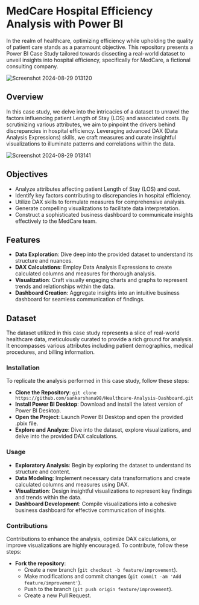 # MedCare Hospital Efficiency Analysis with Power BI

In the realm of healthcare, optimizing efficiency while upholding the quality of patient care stands as a paramount objective. This repository presents a Power BI Case Study tailored towards dissecting a real-world dataset to unveil insights into hospital efficiency, specifically for MedCare, a fictional consulting company.

![Screenshot 2024-08-29 013120](https://github.com/user-attachments/assets/a0d54e62-0007-4b21-b738-cbc1bc0151e5)

## Overview
In this case study, we delve into the intricacies of a dataset to unravel the factors influencing patient Length of Stay (LOS) and associated costs. By scrutinizing various attributes, we aim to pinpoint the drivers behind discrepancies in hospital efficiency. Leveraging advanced DAX (Data Analysis Expressions) skills, we craft measures and curate insightful visualizations to illuminate patterns and correlations within the data.

![Screenshot 2024-08-29 013141](https://github.com/user-attachments/assets/d42e3c76-60b0-4434-bbf9-78a982fb13c4)

## Objectives
- Analyze attributes affecting patient Length of Stay (LOS) and cost.
- Identify key factors contributing to discrepancies in hospital efficiency.
- Utilize DAX skills to formulate measures for comprehensive analysis.
- Generate compelling visualizations to facilitate data interpretation.
- Construct a sophisticated business dashboard to communicate insights effectively to the MedCare team.

## Features
- **Data Exploration**: Dive deep into the provided dataset to understand its structure and nuances.
- **DAX Calculations**: Employ Data Analysis Expressions to create calculated columns and measures for thorough analysis.
- **Visualization**: Craft visually engaging charts and graphs to represent trends and relationships within the data.
- **Dashboard Creation**: Aggregate insights into an intuitive business dashboard for seamless communication of findings.

## Dataset
The dataset utilized in this case study represents a slice of real-world healthcare data, meticulously curated to provide a rich ground for analysis. It encompasses various attributes including patient demographics, medical procedures, and billing information.

### Installation
To replicate the analysis performed in this case study, follow these steps:
- **Clone the Repository**: `git clone https://github.com/sankarshana98/Healthcare-Analysis-Dashboard.git`
- **Install Power BI Desktop**: Download and install the latest version of Power BI Desktop.
- **Open the Project**: Launch Power BI Desktop and open the provided .pbix file.
- **Explore and Analyze**: Dive into the dataset, explore visualizations, and delve into the provided DAX calculations.

### Usage
- **Exploratory Analysis**: Begin by exploring the dataset to understand its structure and content.
- **Data Modeling**: Implement necessary data transformations and create calculated columns and measures using DAX.
- **Visualization**: Design insightful visualizations to represent key findings and trends within the data.
- **Dashboard Development**: Compile visualizations into a cohesive business dashboard for effective communication of insights.

### Contributions
Contributions to enhance the analysis, optimize DAX calculations, or improve visualizations are highly encouraged. To contribute, follow these steps:
- **Fork the repository**:
  - Create a new branch (`git checkout -b feature/improvement`).
  - Make modifications and commit changes (`git commit -am 'Add feature/improvement'`).
  - Push to the branch (`git push origin feature/improvement`).
  - Create a new Pull Request.
